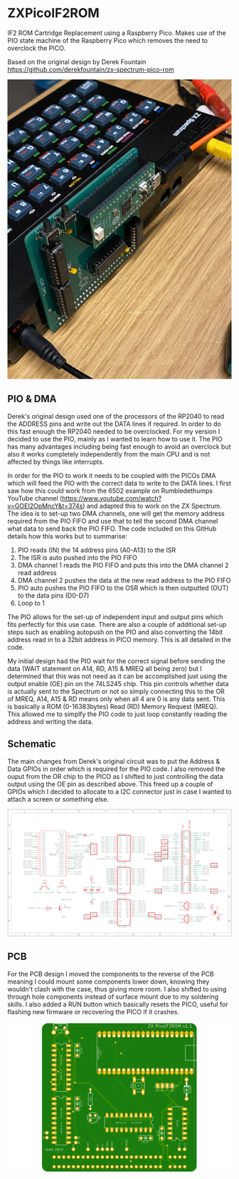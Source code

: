 # ZXPicoIF2ROM
IF2 ROM Cartridge Replacement using a Raspberry Pico. Makes use of the PIO state machine of the Raspberry Pico which removes the need to overclock the PICO.

Based on the original design by Derek Fountain https://github.com/derekfountain/zx-spectrum-pico-rom

![image](./images/prototype.jpg "Prototype")

## PIO & DMA

Derek's original design used one of the processors of the RP2040 to read the ADDRESS pins and write out the DATA lines if required. In order to do this fast enough the RP2040 needed to be overclocked. For my version I decided to use the PIO, mainly as I wanted to learn how to use it. The PIO has many advantages including being fast enough to avoid an overclock but also it works completely independently from the main CPU and is not affected by things like interrupts.

In order for the PIO to work it needs to be coupled with the PICOs DMA which will feed the PIO with the correct data to write to the DATA lines. I first saw how this could work from the 6502 example on Rumbledethumps YouTube channel (https://www.youtube.com/watch?v=GOEI2OpMncY&t=374s) and adapted this to work on the ZX Spectrum. The idea is to set-up two DMA channels, one will get the memory address required from the PIO FIFO and use that to tell the second DMA channel what data to send back the PIO FIFO. The code included on this GitHub details how this works but to summarise:
1. PIO reads (IN) the 14 address pins (A0-A13) to the ISR
2. The ISR is auto pushed into the PIO FIFO
3. DMA channel 1 reads the PIO FIFO and puts this into the DMA channel 2 read address
4. DMA channel 2 pushes the data at the new read address to the PIO FIFO
5. PIO auto pushes the PIO FIFO to the OSR which is then outputted (OUT) to the data pins (D0-D7)
6. Loop to 1

The PIO allows for the set-up of independent input and output pins which fits perfectly for this use case. There are also a couple of additional set-up steps such as enabling autopush on the PIO and also converting the 14bit address read in to a 32bit address in PICO memory. This is all detailed in the code.

My initial design had the PIO wait for the correct signal before sending the data (WAIT statement on A14, RD, A15 & MREQ all being zero) but I determined that this was not need as it can be accomplished just using the output enable (OE) pin on the 74LS245 chip. This pin controls whether data is actually sent to the Spectrum or not so simply connecting this to the OR of MREQ, A14, A15 & RD means only when all 4 are 0 is any data sent. This is basically a ROM (0-16383bytes) Read (RD) Memory Request (MREQ). This allowed me to simplfy the PIO code to just loop constantly reading the address and writing the data.

## Schematic

The main changes from Derek's original circuit was to put the Address & Data GPIOs in order which is required for the PIO code. I also removed the ouput from the OR chip to the PICO as I shifted to just controlling the data output using the OE pin as described above. This freed up a couple of GPIOs which I decided to allocate to a I2C connector just in case I wanted to attach a screen or something else.

![image](./images/schematic.png "Schematic")

## PCB

For the PCB design I moved the components to the reverse of the PCB meaning I could mount some components lower down, knowing they wouldn't clash with the case, thus giving more room. I also shifted to using through hole components instead of surface mount due to my soldering skills. I also added a RUN button which basically resets the PICO, useful for flashing new firmware or recovering the PICO if it crashes.

![image](./images/picoif2.png "PCB")
